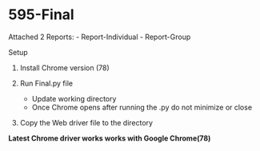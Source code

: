 # 595-Final

Attached 2 Reports:
	- Report-Individual
	- Report-Group

Setup
1. Install Chrome version (78)
2. Run Final.py file
	- Update working directory
	- Once Chrome opens after running the .py do not minimize or close
	
4. Copy the Web driver file to the directory

**Latest Chrome driver works works with Google Chrome(78)**
